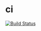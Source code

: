 # ci
[![Build Status](https://travis-ci.com/Shenaida/ci.svg?branch=master)](https://travis-ci.com/Shenaida/ci)
